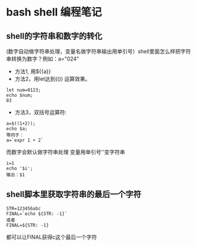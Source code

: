 # bash shell 编程笔记


## shell的字符串和数字的转化

(数字自动做字符串处理，变量名做字符串输出用单引号）shell里面怎么样把字符串转换为数字？例如：a="024"


* 方法1, 用${{a}}
* 方法2，用let达到(()) 运算效果。

```
let num=0123;
echo $num; 
83
```

* 方法3，双括号运算符:

```
a=$((1+2));
echo $a;
等同于：
a=`expr 1 + 2`
```

而数字会默认做字符串处理 
变量用单引号''变字符串

```
i=1
echo '$i';
输出：$1
```

## shell脚本里获取字符串的最后一个字符

```
STR=123456abc
FINAL=`echo ${STR: -1}`
或者
FINAL=${STR: -1}
```

都可以让FINAL获得c这个最后一个字符
